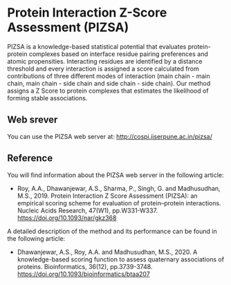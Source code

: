 # Protein Interaction Z-Score Assessment (PIZSA)

PIZSA is a knowledge-based statistical potential that evaluates protein-protein complexes based on interface residue pairing preferences and atomic propensities. Interacting residues are identified by a distance threshold and every interaction is assigned a score calculated from contributions of three different modes of interaction (main chain - main chain, main chain - side chain and side chain - side chain). Our method assigns a Z Score to protein complexes that estimates the likelihood of forming stable associations.

## Web srever
You can use the PIZSA web server at: http://cospi.iiserpune.ac.in/pizsa/

## Reference
You will find information about the PIZSA web server in the following article:
* Roy, A.A., Dhawanjewar, A.S., Sharma, P., Singh, G. and Madhusudhan, M.S., 2019. Protein Interaction Z Score Assessment (PIZSA): an empirical scoring scheme for evaluation of protein–protein interactions. Nucleic Acids Research, 47(W1), pp.W331-W337. https://doi.org/10.1093/nar/gkz368

A detailed description of the method and its performance can be found in the following article:
* Dhawanjewar, A.S., Roy, A.A. and Madhusudhan, M.S., 2020. A knowledge-based scoring function to assess quaternary associations of proteins. Bioinformatics, 36(12), pp.3739-3748. https://doi.org/10.1093/bioinformatics/btaa207
